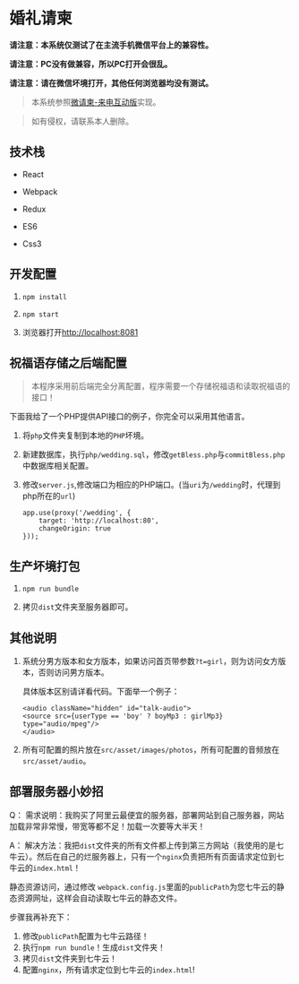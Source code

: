 # 婚礼请柬

**请注意：本系统仅测试了在主流手机微信平台上的兼容性。**

**请注意：PC没有做兼容，所以PC打开会很乱。**

**请注意：请在微信坏境打开，其他任何浏览器均没有测试。**

> 本系统参照[微请柬-来电互动版](http://t.wqingjian.com/app/a6VjYf)实现。

> 如有侵权，请联系本人删除。

## 技术栈

* React

* Webpack

* Redux

* ES6

* Css3

## 开发配置

1. `npm install`

2. `npm start`

3. 浏览器打开[http://localhost:8081](http://localhost:8081)


## 祝福语存储之后端配置

> 本程序采用前后端完全分离配置，程序需要一个存储祝福语和读取祝福语的接口！

下面我给了一个PHP提供API接口的例子，你完全可以采用其他语言。

1. 将`php`文件夹复制到本地的`PHP`坏境。

2. 新建数据库，执行`php/wedding.sql`，修改`getBless.php`与`commitBless.php`中数据库相关配置。

3. 修改`server.js`,修改端口为相应的PHP端口。(当`uri`为`/wedding`时，代理到php所在的`url`)
   ```
   app.use(proxy('/wedding', {
       target: 'http://localhost:80',
       changeOrigin: true
   }));
   ```


## 生产坏境打包

1. `npm run bundle`

2. 拷贝`dist`文件夹至服务器即可。

## 其他说明

1. 系统分男方版本和女方版本，如果访问首页带参数`?t=girl`，则为访问女方版本，否则访问男方版本。
   
    具体版本区别请详看代码。下面举一个例子：
    
    ```
    <audio className="hidden" id="talk-audio">
    <source src={userType == 'boy' ? boyMp3 : girlMp3} type="audio/mpeg"/>
    </audio>
    ```
    
2. 所有可配置的照片放在`src/asset/images/photos`，所有可配置的音频放在`src/asset/audio`。


## 部署服务器小妙招

Q： 需求说明：我购买了阿里云最便宜的服务器，部署网站到自己服务器，网站加载非常非常慢，带宽等都不足！加载一次要等大半天！

A： 解决方法：我把`dist`文件夹的所有文件都上传到第三方网站（我使用的是七牛云）。然后在自己的烂服务器上，只有一个`nginx`负责把所有页面请求定位到七牛云的`index.html`！
    
静态资源访问，通过修改 `webpack.config.js`里面的`publicPath`为您七牛云的静态资源网址，这样会自动读取七牛云的静态文件。

步骤我再补充下：

1. 修改`publicPath`配置为七牛云路径！
2. 执行`npm run bundle`！生成`dist`文件夹！
3. 拷贝`dist`文件夹到七牛云！
4. 配置`nginx`，所有请求定位到七牛云的`index.html`!